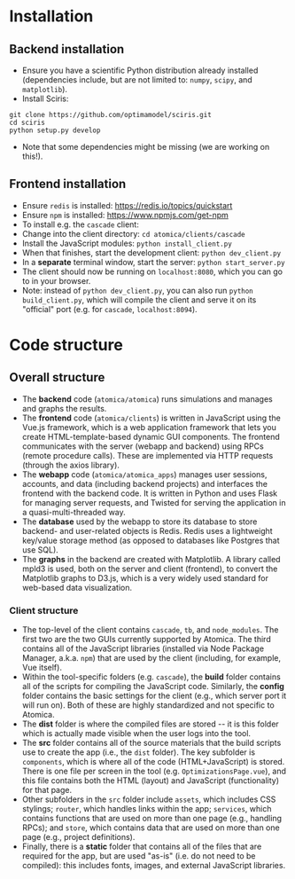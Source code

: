 # Installation

## Backend installation

* Ensure you have a scientific Python distribution already installed (dependencies include, but are not limited to: `numpy`, `scipy`, and `matplotlib`).
* Install Sciris:
```
git clone https://github.com/optimamodel/sciris.git
cd sciris
python setup.py develop
```
* Note that some dependencies might be missing (we are working on this!).

## Frontend installation
* Ensure `redis` is installed: https://redis.io/topics/quickstart
* Ensure `npm` is installed: https://www.npmjs.com/get-npm
* To install e.g. the `cascade` client:
* Change into the client directory: `cd atomica/clients/cascade`
* Install the JavaScript modules: `python install_client.py`
* When that finishes, start the development client: `python dev_client.py`
* In a **separate** terminal window, start the server: `python start_server.py`
* The client should now be running on `localhost:8080`, which you can go to in your browser.
* Note: instead of `python dev_client.py`, you can also run `python build_client.py`, which will compile the client and serve it on its "official" port (e.g. for `cascade`, `localhost:8094`).

# Code structure

## Overall structure

* The **backend** code (`atomica/atomica`) runs simulations and manages and graphs the results.
* The **frontend** code (`atomica/clients`) is written in JavaScript using the Vue.js framework, which is a web application framework that lets you create HTML-template-based dynamic GUI components.  The frontend communicates with the server (webapp and backend) using RPCs (remote procedure calls).  These are implemented via HTTP requests (through the axios library).
* The **webapp** code (`atomica/atomica_apps`) manages user sessions, accounts, and data (including backend projects) and interfaces the frontend with the backend code. It is written in Python and uses Flask for managing server requests, and Twisted for serving the application in a quasi-multi-threaded way.
* The **database** used by the webapp to store its database to store backend- and user-related objects is Redis. Redis uses a lightweight key/value storage method (as opposed to databases like Postgres that use SQL).
* The **graphs** in the backend are created with Matplotlib.  A library called mpld3 is used, both on the server and client (frontend), to convert the Matplotlib graphs to D3.js, which is a very widely used standard for web-based data visualization.

### Client structure

* The top-level of the client contains `cascade`, `tb`, and `node_modules`. The first two are the two GUIs currently supported by Atomica. The third contains all of the JavaScript libraries (installed via Node Package Manager, a.k.a. `npm`) that are used by the client (including, for example, Vue itself).
* Within the tool-specific folders (e.g. `cascade`), the **build** folder contains all of the scripts for compiling the JavaScript code. Similarly, the **config** folder contains the basic settings for the client (e.g., which server port it will run on). Both of these are highly standardized and not specific to Atomica.
* The **dist** folder is where the compiled files are stored -- it is this folder which is actually made visible when the user logs into the tool.
* The **src** folder contains all of the source materials that the build scripts use to create the app (i.e., the `dist` folder). The key subfolder is `components`, which is where all of the code (HTML+JavaScript) is stored. There is one file per screen in the tool (e.g. `OptimizationsPage.vue`), and this file contains both the HTML (layout) and JavaScript (functionality) for that page.
* Other subfolders in the `src` folder include `assets`, which includes CSS stylings; `router`, which handles links within the app; `services`, which contains functions that are used on more than one page (e.g., handling RPCs); and `store`, which contains data that are used on more than one page (e.g., project definitions).
* Finally, there is a **static** folder that contains all of the files that are required for the app, but are used "as-is" (i.e. do not need to be compiled): this includes fonts, images, and external JavaScript libraries.
